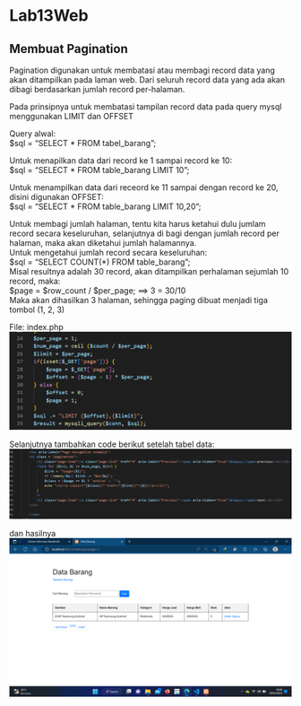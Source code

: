 # Lab13Web


## Membuat Pagination

Pagination digunakan untuk membatasi atau membagi record data yang akan ditampilkan pada 
laman web. Dari seluruh record data yang ada akan dibagi berdasarkan jumlah record 
per-halaman.  
  
Pada prinsipnya untuk membatasi tampilan record data pada query mysql menggunakan LIMIT 
dan OFFSET  

  
Query alwal:  
$sql = “SELECT * FROM tabel_barang”;  
  
Untuk menapilkan data dari record ke 1 sampai record ke 10:  
$sql = “SELECT * FROM table_barang LIMIT 10”;  
  
Untuk menampilkan data dari receord ke 11 sampai dengan record ke 20, disini digunakan 
OFFSET:  
$sql = “SELECT * FROM table_barang LIMIT 10,20”;  
  
Untuk membagi jumlah halaman, tentu kita harus ketahui dulu jumlam record secara keseluruhan, 
selanjutnya di bagi dengan jumlah record per halaman, maka akan diketahui jumlah halamannya.  
Untuk mengetahui jumlah record secara keseluruhan:  
$sql = “SELECT COUNT(*) FROM table_barang”;  
Misal resultnya adalah 30 record, akan ditampilkan perhalaman sejumlah 10 record, maka:  
$page = $row_count / $per_page; ==> 3 = 30/10   
Maka akan dihasilkan 3 halaman, sehingga paging dibuat menjadi tiga tombol (1, 2, 3)  
  

File: index.php  
![gambar 1](ss/1.png)

Selanjutnya tambahkan code berikut setelah tabel data:  
![gambar 2](ss/2.png)  
  
dan hasilnya  
![gambar 3](ss/3.png)